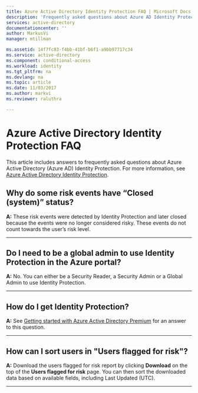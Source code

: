 ```yaml
---
title: Azure Active Directory Identity Protection FAQ | Microsoft Docs
description: 'Frequently asked questions about Azure AD Identity Protection'
services: active-directory
documentationcenter: ''
author: MarkusVi
manager: mtillman

ms.assetid: 14f7fc83-f4bb-41bf-b6f1-a9bb97717c34
ms.service: active-directory
ms.component: conditional-access
ms.workload: identity
ms.tgt_pltfrm: na
ms.devlang: na
ms.topic: article
ms.date: 11/03/2017
ms.author: markvi
ms.reviewer: raluthra

---
```

# Azure Active Directory Identity Protection FAQ

This article includes answers to frequently asked questions about Azure Active Directory (Azure AD) Identity Protection. For more information, see [Azure Active Directory Identity Protection](../active-directory-identityprotection.md). 


## Why do some risk events have “Closed (system)” status?

**A:** These risk events were detected by Identity Protection and later closed because the events were no longer considered risky. These events do not count towards the user’s risk level. 

---

## Do I need to be a global admin to use Identity Protection in the Azure portal?
**A:** No. You can either be a Security Reader, a Security Admin or a Global Admin to use Identity Protection.

---

## How do I get Identity Protection?

**A:** See [Getting started with Azure Active Directory Premium](../fundamentals/active-directory-get-started-premium.md) for an answer to this question.

---

## How can I sort users in "Users flagged for risk"?

**A:** Download the users flagged for risk report by clicking **Download** on the top of the **Users flagged for risk** page. You can then sort the downloaded data based on available fields, including Last Updated (UTC).

---
